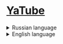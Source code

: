 # [YaTube](https://budiroga.pythonanywhere.com/)

<details><summary>Russian language</summary>  
  
[YaTube](https://budiroga.pythonanywhere.com/) - социальная сеть, в которой реализована возможность публикации и комментирования постов,
подписки на авторов. В проекте использована пагинация и кеширование страниц. Написаны
тесты для проверки реализованных функций сайта и подключен django-debug-toolbar. Дополнительно разработан REST [API](https://budiroga.pythonanywhere.com/api/v1/redoc/) для сервиса [(документация API)](https://budiroga.pythonanywhere.com/api/v1/redoc/).

## Техно-стек
* python 3.7.9
* django 2.2.16
* drf 3.12.4
* drf-simlejwt 4.7.2
* djoser 2.1.0
* django-debug-toolbar 3.2.4
* pillow 8.3.1
* sorl-thumbnail 12.7.0
* postgres 13.0

## Запуск проекта
1. Клонировать репозиторий
```
git clone git@github.com:avnosov3/YaTube.git
```
2. Перейти в папку с проектом и создать виртуальное окружение
```
cd YaTube
```
```
python3 -m venv env
python -m venv venv (Windows)
```
3. Активировать виртуальное окружение
```
source env/bin/activate
source venv/Scripts/activate (Windows)
```
4. Установить зависимости из файла requirements.txt
```
pip3 install -r requirements.txt
pip install -r requirements.txt (Windows)
```
5. Создать файл .env в папке yatube, в которой находится файл **settings.py**
```
SECRET_KEY=<указать секретный ключ>
DEBUG=True (если запуск в боевом режиме, то необходимо удалить переменную)

DB_ENGINE=<Указать движок БД>
DB_NAME=<Указать название БД>
POSTGRES_USER=<Указать имя пользователя>
POSTGRES_PASSWORD=<Указать пароль>
DB_HOST=<Указать хост>
DB_PORT=<Указать порт для подключения к базе>
``` 
6. Перейти на уровень выше и провести миграции
```
cd ..
```
```
python3 manage.py migrate
python manage.py migrate (Windows)
```
7. Создать супер пользователя
```
python3 manage.py createsuperuser
python manage.py createsuperuser (Windows)
```
8. Запустить проект
```
python3 manage.py runserver
python manage.py runserver (Windows)
```

## Автор
[Артём Носов](https://github.com/avnosov3)
</details>

<details><summary>English language</summary>  
  
[YaTube](https://budiroga.pythonanywhere.com/) - a social network that implements the ability to publish and comment on posts,
Author Subscriptions. The project uses pagination and page caching. Written
tests to check the implemented functions of the site and the django-debug-toolbar is included. Additionally developed REST [API](https://budiroga.pythonanywhere.com/api/v1/redoc/) for service [(API documentation)](https://budiroga.pythonanywhere.com/api/v1/redoc/) .

## Stack
* python 3.7.9
* django 2.2.16
* drf 3.12.4
* drf-simlejwt 4.7.2
* djoser 2.1.0
* django-debug-toolbar 3.2.4
* pillow 8.3.1
* sorl-thumbnail 12.7.0
* postgres 13.0

## Launch of the project
1. Clone repository
```
git clone git@github.com:avnosov3/YaTube.git
```
2. Go to the project folder and create a virtual environment
```
cd YaTube
```
```
python3 -m venv env
python -m venv venv (Windows)
```
3. Activate a virtual environment
```
source env/bin/activate
source venv/Scripts/activate (Windows)
```
4. Install dependencies from requirements.txt file
```
pip3 install -r requirements.txt
pip install -r requirements.txt (Windows)
```
5. Create .env file in yatube folder where **settings.py** file is located
```
SECRET_KEY=<specify secret key>
DEBUG=True (if the launch is in prod mode, then you need to delete the variable)

DB_ENGINE=<Specify database engine>
DB_NAME=<Specify database name>
POSTGRES_USER=<Specify username>
POSTGRES_PASSWORD=<Specify password>
DB_HOST=<Specify host>
DB_PORT=<Specify the port to connect to the base>
``` 
6. Go up a level and run migrations
```
cd ..
```
```
python3 manage.py migrate
python manage.py migrate (Windows)
```
7. Create super user
```
python3 manage.py createsuperuser
python manage.py createsuperuser (Windows)
```
8. Start project
```
python3 manage.py runserver
python manage.py runserver (Windows)
```

## Author
[Artem Nosov](https://github.com/avnosov3)
</details>
